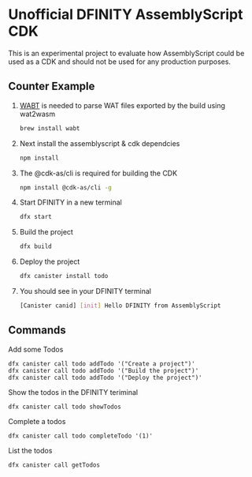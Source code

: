 # Unofficial DFINITY AssemblyScript CDK

This is an experimental project to evaluate how AssemblyScript could be used as a CDK and should not be used for any production purposes.


## Counter Example

1. [WABT](https://github.com/WebAssembly/wabt) is needed to parse WAT files exported by the build using wat2wasm

    ```bash
    brew install wabt
    ```

1. Next install the assemblyscript & cdk dependcies

    ```bash
    npm install
    ```

1.  The @cdk-as/cli is required for building the CDK

    ```bash
    npm install @cdk-as/cli -g  
    ```

1.  Start DFINITY in a new terminal

    ```bash
    dfx start
    ```

1. Build the project

    ```bash
    dfx build
    ```

1. Deploy the project

    ```bash
    dfx canister install todo
    ```

1. You should see in your DFINITY terminal

    ```bash
    [Canister canid] [init] Hello DFINITY from AssemblyScript
    ```


## Commands


Add some Todos
```
dfx canister call todo addTodo '("Create a project")'
dfx canister call todo addTodo '("Build the project")'
dfx canister call todo addTodo '("Deploy the project")'
```

Show the todos in the DFINITY teriminal
```
dfx canister call todo showTodos
```

Complete a todos
```
dfx canister call todo completeTodo '(1)'
```

List the todos
```
dfx canister call getTodos 
```